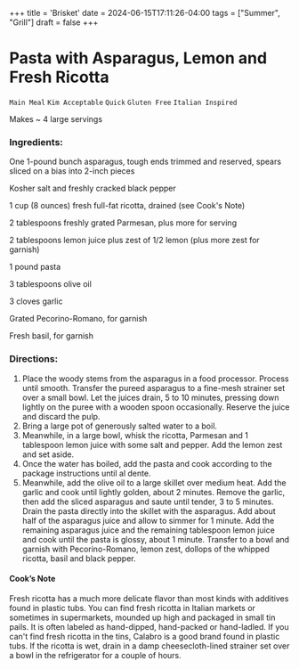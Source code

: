 +++
title = 'Brisket'
date = 2024-06-15T17:11:26-04:00
tags = ["Summer", "Grill"]
draft = false
+++
# Pasta with Asparagus, Lemon and Fresh Ricotta

`Main Meal` `Kim Acceptable` `Quick` `Gluten Free` `Italian Inspired`

Makes ~ 4 large servings

### **Ingredients:**

One 1-pound bunch asparagus, tough ends trimmed and reserved, spears sliced on a bias into 2-inch pieces

Kosher salt and freshly cracked black pepper 

1 cup (8 ounces) fresh full-fat ricotta, drained (see Cook's Note) 

2 tablespoons freshly grated Parmesan, plus more for serving 

2 tablespoons lemon juice plus zest of 1/2 lemon (plus more zest for garnish) 

1 pound pasta

3 tablespoons olive oil 

3 cloves garlic 

Grated Pecorino-Romano, for garnish

Fresh basil, for garnish 

### **Directions:**

1. Place the woody stems from the asparagus in a food processor. Process until smooth. Transfer the pureed asparagus to a fine-mesh strainer set over a small bowl. Let the juices drain, 5 to 10 minutes, pressing down lightly on the puree with a wooden spoon occasionally. Reserve the juice and discard the pulp.
2. Bring a large pot of generously salted water to a boil.
3. Meanwhile, in a large bowl, whisk the ricotta, Parmesan and 1 tablespoon lemon juice with some salt and pepper. Add the lemon zest and set aside.
4. Once the water has boiled, add the pasta and cook according to the package instructions until al dente.
5. Meanwhile, add the olive oil to a large skillet over medium heat. Add the garlic and cook until lightly golden, about 2 minutes. Remove the garlic, then add the sliced asparagus and saute until tender, 3 to 5 minutes. Drain the pasta directly into the skillet with the asparagus. Add about half of the asparagus juice and allow to simmer for 1 minute. Add the remaining asparagus juice and the remaining tablespoon lemon juice and cook until the pasta is glossy, about 1 minute. Transfer to a bowl and garnish with Pecorino-Romano, lemon zest, dollops of the whipped ricotta, basil and black pepper.

#### Cook’s Note

Fresh ricotta has a much more delicate flavor than most kinds with additives found in plastic tubs. You can find fresh ricotta in Italian markets or sometimes in supermarkets, mounded up high and packaged in small tin pails. It is often labeled as hand-dipped, hand-packed or hand-ladled. If you can't find fresh ricotta in the tins, Calabro is a good brand found in plastic tubs. If the ricotta is wet, drain in a damp cheesecloth-lined strainer set over a bowl in the refrigerator for a couple of hours.

